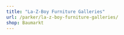 ```yaml
---
title: "La-Z-Boy Furniture Galleries"
url: /parker/la-z-boy-furniture-galleries/
shop: Baumarkt
---
```


